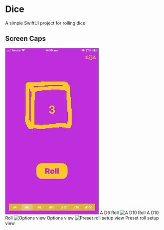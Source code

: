 # Dice
A simple SwiftUI project for rolling dice
## Screen Caps
![A D6 Roll](/Dice/Assets.xcassets/Caps/IMG_1100.imageset/IMG_1100.jpeg)
A D6 Roll
![A D10 Roll](/Dice/Assets.xcassets/Caps/IMG_1100.imageset/IMG_1103.jpeg)
A D10 Roll
![Options view](/Dice/Assets.xcassets/Caps/IMG_1100.imageset/IMG_1104.jpeg)
Options view
![Preset roll setup view](/Dice/Assets.xcassets/Caps/IMG_1100.imageset/IMG_1105.jpeg)
Preset roll setup view
